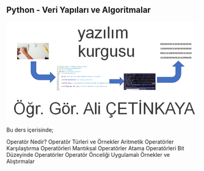 ## Python - Veri Yapıları ve Algoritmalar


![alternatif metin](https://github.com/acetinkaya/yapayzeka/blob/main/Programlama-8.png)

Bu ders içerisinde;

Operatör Nedir?
Operatör Türleri ve Örnekler
    Aritmetik Operatörler
    Karşılaştırma Operatörleri
    Mantıksal Operatörler
    Atama Operatörleri
    Bit Düzeyinde Operatörler 
Operatör Önceliği
Uygulamalı Örnekler ve Alıştırmalar

